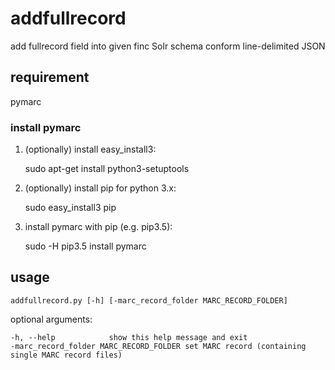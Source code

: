 # addfullrecord

add fullrecord field into given finc Solr schema conform line-delimited JSON

## requirement

pymarc

### install pymarc

1. (optionally) install easy_install3:

    sudo apt-get install python3-setuptools

2. (optionally) install pip for python 3.x:

    sudo easy_install3 pip

3. install pymarc with pip (e.g. pip3.5):

    sudo -H pip3.5 install pymarc

## usage

    addfullrecord.py [-h] [-marc_record_folder MARC_RECORD_FOLDER]

optional arguments:

    -h, --help            show this help message and exit
    -marc_record_folder MARC_RECORD_FOLDER set MARC record (containing single MARC record files)


